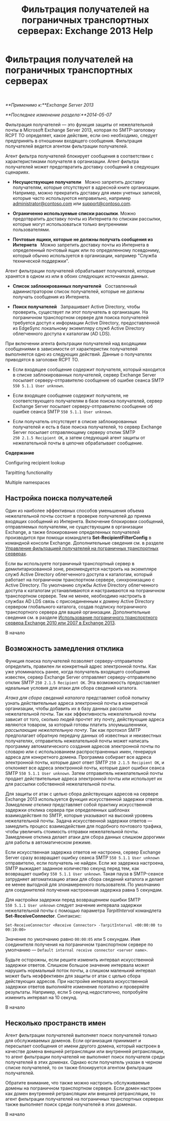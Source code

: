﻿---
title: 'Фильтрация получателей на пограничных транспортных серверах: Exchange 2013 Help'
TOCTitle: Фильтрация получателей на пограничных транспортных серверах
ms:assetid: 994eefd9-3903-41e6-a882-1e333d6d2d18
ms:mtpsurl: https://technet.microsoft.com/ru-ru/library/Bb123891(v=EXCHG.150)
ms:contentKeyID: 50488694
ms.date: 05/22/2018
mtps_version: v=EXCHG.150
ms.translationtype: MT
---

# Фильтрация получателей на пограничных транспортных серверах

 

_**Применимо к:**Exchange Server 2013_

_**Последнее изменение раздела:**2014-05-07_

Фильтрация получателей — это функция защиты от нежелательной почты в Microsoft Exchange Server 2013, которая по SMTP-заголовку RCPT TO определяет, какое действие, если оно необходимо, следует предпринять в отношении входящего сообщения. Фильтрация получателей ведется агентом фильтрации получателей.

Агент фильтра получателей блокирует сообщения в соответствии с характеристиками получателя в организации. Агент фильтра получателей может предотвратить доставку сообщений в следующих сценариях.

  - **Несуществующие получатели**   Mожно запретить доставку получателям, которые отсутствуют в адресной книге организации. Например, можно прекратить доставку для имен учетных записей, которые часто используются неправильно, например administrator@contoso.com или support@contoso.com.

  - **Ограниченно используемые списки рассылки**. Можно предотвратить доставку почты из Интернета по спискам рассылки, которые могут использоваться только внутренними пользователями.

  - **Почтовые ящики, которые не должны получать сообщения из Интернета**   Mожно запретить доставку почты из Интернета в определенный почтовый ящик или по определенному псевдониму, который обычно используется в организации, например "Служба технической поддержки".

Агент фильтрации получателей обрабатывает получателей, которые хранятся в одном из или в обоих следующих источниках данных.

  - **Список заблокированных получателей**   Составленный администратором список получателей, которые не должны получать сообщения из Интернета.

  - **Поиск получателей**   Запрашивает Active Directory, чтобы проверить, существует ли этот получатель в организации. На пограничном транспортном сервере для поиска получателей требуется доступ к информации Active Directory, предоставленной из EdgeSync локальному экземпляру служб Active Directory облегченного доступа к каталогам (AD LDS).

При включении агента фильтрации получателей над входящими сообщениями в зависимости от характеристик получателей выполняется одно из следующих действий. Данные о получателях приводятся в заголовке RCPT TO.

  - Если входящее сообщение содержит получателя, который находится в списке заблокированных получателей, сервер Exchange Server посылает серверу-отправителю сообщение об ошибке сеанса SMTP `550 5.1.1 User unknown`.

  - Если входящее сообщение содержит получателя, не соответствующего получателям в базе поиска получателей, сервер Exchange Server посылает серверу-отправителю сообщение об ошибке сеанса SMTP `550 5.1.1 User unknown`.

  - Если получатель отсутствует в списке заблокированных получателей и есть в базе поиска получателей, то сервер Exchange Server посылает отправляющему серверу отклик SMTP `250 2.1.5 Recipient OK`, а затем следующий агент защиты от нежелательной почты в цепочке обрабатывает сообщение.

**Содержание**

Configuring recipient lookup

Tarpitting functionality

Multiple namespaces

## Настройка поиска получателей

Один из наиболее эффективных способов уменьшения объема нежелательной почты состоит в проверке получателей до приема входящих сообщений из Интернета. Включение блокировки сообщений, отправляемых получателям, не существующим в организации Exchange, а также блокирование определенных получателей производится при помощи командлета **Set-RecipientFilterConfig** в командной консоли Exchange. Дополнительные сведения см. в разделе [Управление фильтрацией получателей на пограничных транспортных серверах](manage-recipient-filtering-on-edge-transport-servers-exchange-2013-help.md).

Если вы используете пограничный транспортный сервер в демилитаризованной зоне, рекомендуется настроить на экземпляре служб Active Directory облегченного доступа к каталогам, который работает на пограничном транспортном сервере, синхронизацию с Active Directory. По умолчанию службы Active Directory облегченного доступа к каталогам устанавливаются и настраиваются на пограничном транспортном сервере. Тем не менее, необходимо настроить в службах AD LDS связь с присоединенным к домену Active Directory сервером глобального каталога, создав подписку пограничного транспортного сервера для вашей организации. Дополнительные сведения см. в разделе [Использование пограничного транспортного сервера Exchange 2010 или 2007 в Exchange 2013](use-an-exchange-2010-or-2007-edge-transport-server-in-exchange-2013-exchange-2013-help.md).

В начало

## Возможность замедления отклика

Функция поиска получателей позволяет серверу-отправителю определить, правилен ли конкретный адрес электронной почты. Как уже упоминалось ранее, когда получатель входящего сообщения известен, сервер Exchange Server отправляет серверу-отправителю отклик SMTP `250 2.1.5 Recipient OK`. Эта возможность предоставляет идеальные условия для атаки для сбора сведений каталога.

*Атака для сбора сведений каталога* представляет собой попытку узнать действительные адреса электронной почты в конкретной организации, чтобы добавить их в базу данных рассылки нежелательной почты. Так как эффективность нежелательной почты зависит от того, сколько людей прочтет эту почту, действующие адреса являются товаром, за который готовы платить злоумышленники, *рассылающие нежелательную почту*. Так как протокол SMTP предполагает обратную передачу данных об известных и неизвестных получателях, отправитель нежелательной почты может написать программу автоматического создания адресов электронной почты по словарю или с использованием распространенных имен, генерируя адреса для конкретного домена. Программа собирает все адреса электронной почты, которые дают ответ SMTP `250 2.1.5 Recipient OK`, и отклоняет все адреса электронной почты, которые дают ошибки сеанса SMTP `550 5.1.1 User unknown`. Затем отправитель нежелательной почты продает действительные адреса электронной почты или использует их для рассылки собственной нежелательной почты.

Для защиты от атак с целью сбора действующих адресов на сервере Exchange 2013 используется функция искусственной задержки ответов. *Замедление отклика* представляет собой практику искусственной задержки отклика сервера при определенных шаблонах взаимодействия по SMTP, которые указывают на высокий уровень нежелательной почты. Задача искусственной задержки ответов — замедлить процесс взаимодействия для подобного почтового трафика, чтобы увеличить стоимость отправки нежелательной почты. Замедление отклика делает атаки для сбора данных слишком дорогими для работы в автоматическом режиме.

Если искусственная задержка ответов не настроена, сервер Exchange Server сразу возвращает ошибку сеанса SMTP `550 5.1.1 User unknown` отправителю, если получатель не найден. Если же задержка настроена, SMTP выжидает заданное количество секунд перед тем, как возвращает ошибку `550 5.1.1 User unknown`. Такая пауза в SMTP-сеансе затрудняет автоматизацию атаки для сбора сведений каталога и делает ее менее выгодной для злонамеренного пользователя. По умолчанию для соединителей получения настроенная задержка равна 5 секундам.

Для настройки задержки перед возвращением ошибки SMTP `550 5.1.1 User unknown` следует значение интервала задержки нежелательной почты с помощью параметра *TarpitInterval* командлета **Set-ReceiveConnector**. Синтаксис:

    Set-ReceiveConnector <Receive Connector> -TarpitInterval <00:00:00 to 00:10:00>

Значение по умолчанию равно `00:00:05` или 5 секундам. Имя соединителя получения на пограничном транспортном сервере по умолчанию — `Default internal receive connector <server name>`.

Будьте осторожны, если решите изменить интервал искусственной задержки ответов. Слишком большое значение интервала может нарушить нормальный поток почты, а слишком маленький интервал может быть неэффективен для защиты от атак с целью сбора действующих адресов. При настройке интервала искусственной задержки ответов выполняйте изменение поэтапно и проверяйте результаты. Например, если 5 секунд недостаточно, попробуйте изменить интервал на 10 секунд.

В начало

## Несколько пространств имен

Агент фильтрации получателей выполняет поиск получателей только для обслуживаемых доменов. Если организация принимает и пересылает сообщения от имени другого домена, который настроен в качестве домена внешней ретрансляции или внутренней ретрансляции, то агент фильтрации получателей не выполняет поиск получателя среди получателей в этих доменах. Однако если получатель указан в черном списке получателей, то он также блокируется агентом фильтрации получателей.

Обратите внимание, что также можно настроить обслуживаемые домены на пограничном транспортном сервере. Если домен настроен как домен внутренней ретрансляции или внешней ретрансляции, то агент фильтрации получателей на пограничных транспортных серверах также выполняет поиск среди получателей в этих доменах.

В начало

